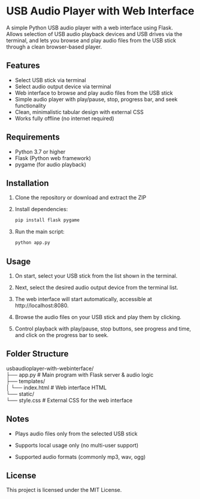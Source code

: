 # USB Audio Player with Web Interface

A simple Python USB audio player with a web interface using Flask.  
Allows selection of USB audio playback devices and USB drives via the terminal, and lets you browse and play audio files from the USB stick through a clean browser-based player.


## Features

- Select USB stick via terminal  
- Select audio output device via terminal  
- Web interface to browse and play audio files from the USB stick  
- Simple audio player with play/pause, stop, progress bar, and seek functionality  
- Clean, minimalistic tabular design with external CSS  
- Works fully offline (no internet required)  

## Requirements

- Python 3.7 or higher  
- Flask (Python web framework)  
- pygame (for audio playback)  


## Installation

1. Clone the repository or download and extract the ZIP  
2. Install dependencies:

   ```bash
   pip install flask pygame

3. Run the main script:

   ```bash
   python app.py

## Usage

   1. On start, select your USB stick from the list shown in the terminal.

   2. Next, select the desired audio output device from the terminal list.

   3. The web interface will start automatically, accessible at http://localhost:8080.

   4. Browse the audio files on your USB stick and play them by clicking.

   5. Control playback with play/pause, stop buttons, see progress and time, and click on the progress bar to seek.

## Folder Structure

usbaudioplayer-with-webinterface/\
├── app.py               # Main program with Flask server & audio logic\
├── templates/\
│   └── index.html        # Web interface HTML\
└── static/\
    └── style.css         # External CSS for the web interface

## Notes

   - Plays audio files only from the selected USB stick

   - Supports local usage only (no multi-user support)

   - Supported audio formats (commonly mp3, wav, ogg)
     
## License

This project is licensed under the MIT License.

